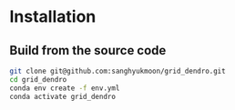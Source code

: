 # Installation

## Build from the source code

```sh
git clone git@github.com:sanghyukmoon/grid_dendro.git
cd grid_dendro
conda env create -f env.yml
conda activate grid_dendro
```
